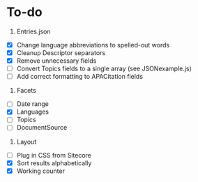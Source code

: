 # To-do
1. Entries.json
  - [X] Change language abbreviations to spelled-out words
  - [X] Cleanup Descriptor separators
  - [X] Remove unnecessary fields
  - [ ] Convert Topics fields to a single array (see JSONexample.js)
  - [ ] Add correct formatting to APACitation fields
1. Facets
  - [ ] Date range
  - [X] Languages
  - [ ] Topics
  - [ ] DocumentSource
1. Layout
  - [ ] Plug in CSS from Sitecore
  - [X] Sort results alphabetically
  - [X] Working counter